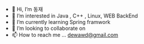 - 👋 Hi, I’m 동재
- 👀 I’m interested in  Java , C++ , Linux, WEB BackEnd
- 🌱 I’m currently learning  Spring framwork
- 💞️ I’m looking to collaborate on 
- 📫 How to reach me ... dewawd@gmail.com

<!---
dongjea2/dongjea2 is a ✨ special ✨ repository because its `README.md` (this file) appears on your GitHub profile.
You can click the Preview link to take a look at your changes.
--->
